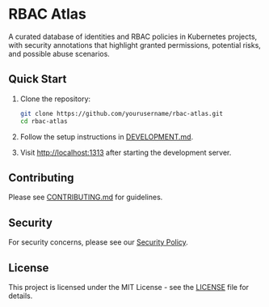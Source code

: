 # RBAC Atlas

A curated database of identities and RBAC policies in Kubernetes projects, with security annotations that highlight granted permissions, potential risks, and possible abuse scenarios.

## Quick Start

1. Clone the repository:

   ```bash
   git clone https://github.com/yourusername/rbac-atlas.git
   cd rbac-atlas
   ```

2. Follow the setup instructions in [DEVELOPMENT.md](DEVELOPMENT.md).

3. Visit [http://localhost:1313](http://localhost:1313) after starting the development server.

## Contributing

Please see [CONTRIBUTING.md](CONTRIBUTING.md) for guidelines.

## Security

For security concerns, please see our [Security Policy](SECURITY.md).

## License

This project is licensed under the MIT License - see the [LICENSE](LICENSE) file for details.
